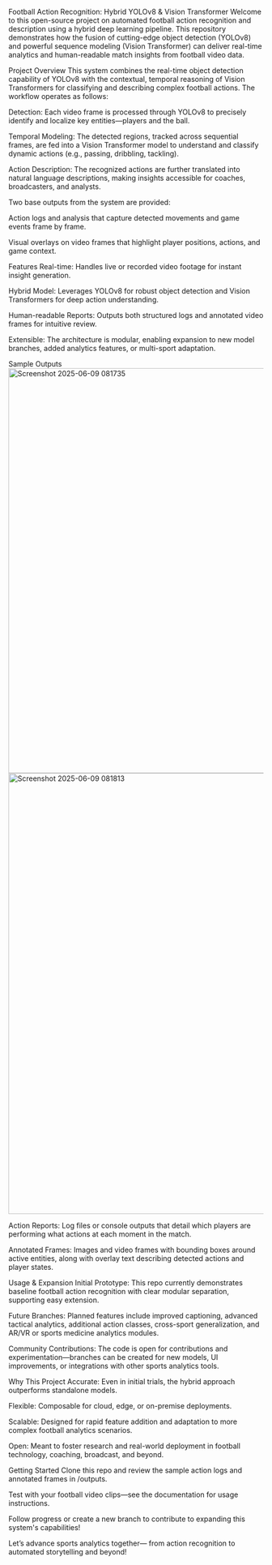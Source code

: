 Football Action Recognition: Hybrid YOLOv8 & Vision Transformer
Welcome to this open-source project on automated football action recognition and description using a hybrid deep learning pipeline. This repository demonstrates how the fusion of cutting-edge object detection (YOLOv8) and powerful sequence modeling (Vision Transformer) can deliver real-time analytics and human-readable match insights from football video data.

Project Overview
This system combines the real-time object detection capability of YOLOv8 with the contextual, temporal reasoning of Vision Transformers for classifying and describing complex football actions. The workflow operates as follows:

Detection: Each video frame is processed through YOLOv8 to precisely identify and localize key entities—players and the ball.

Temporal Modeling: The detected regions, tracked across sequential frames, are fed into a Vision Transformer model to understand and classify dynamic actions (e.g., passing, dribbling, tackling).

Action Description: The recognized actions are further translated into natural language descriptions, making insights accessible for coaches, broadcasters, and analysts.

Two base outputs from the system are provided:

Action logs and analysis that capture detected movements and game events frame by frame.

Visual overlays on video frames that highlight player positions, actions, and game context.

Features
Real-time: Handles live or recorded video footage for instant insight generation.

Hybrid Model: Leverages YOLOv8 for robust object detection and Vision Transformers for deep action understanding.

Human-readable Reports: Outputs both structured logs and annotated video frames for intuitive review.

Extensible: The architecture is modular, enabling expansion to new model branches, added analytics features, or multi-sport adaptation.

Sample Outputs
<img width="1461" height="799" alt="Screenshot 2025-06-09 081735" src="https://github.com/user-attachments/assets/3ec3c65e-35d3-4fab-a314-864a39d89fcf" />
<img width="1490" height="870" alt="Screenshot 2025-06-09 081813" src="https://github.com/user-attachments/assets/a4ad2391-8a5a-421d-8780-d0b8e86caeaf" />


Action Reports: Log files or console outputs that detail which players are performing what actions at each moment in the match.

Annotated Frames: Images and video frames with bounding boxes around active entities, along with overlay text describing detected actions and player states.

Usage & Expansion
Initial Prototype: This repo currently demonstrates baseline football action recognition with clear modular separation, supporting easy extension.

Future Branches: Planned features include improved captioning, advanced tactical analytics, additional action classes, cross-sport generalization, and AR/VR or sports medicine analytics modules.

Community Contributions: The code is open for contributions and experimentation—branches can be created for new models, UI improvements, or integrations with other sports analytics tools.

Why This Project
Accurate: Even in initial trials, the hybrid approach outperforms standalone models.

Flexible: Composable for cloud, edge, or on-premise deployments.

Scalable: Designed for rapid feature addition and adaptation to more complex football analytics scenarios.

Open: Meant to foster research and real-world deployment in football technology, coaching, broadcast, and beyond.

Getting Started
Clone this repo and review the sample action logs and annotated frames in /outputs.

Test with your football video clips—see the documentation for usage instructions.

Follow progress or create a new branch to contribute to expanding this system's capabilities!

Let’s advance sports analytics together— from action recognition to automated storytelling and beyond!

